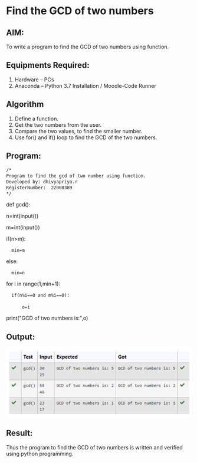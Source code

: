 # Find the GCD of two numbers

## AIM:
To write a program to find the GCD of two numbers using function.

## Equipments Required:
1. Hardware – PCs
2. Anaconda – Python 3.7 Installation / Moodle-Code Runner

## Algorithm
1. Define a function.
2. Get the two numbers from the user.
3. Compare the two values, to find the smaller number.
4. Use for() and if() loop to find the GCD of the two numbers.

## Program:
```
/*
Program to find the gcd of two number using function.
Developed by: dhivyapriya.r
RegisterNumber:  22008389
*/
```
def gcd():

   n=int(input())

   m=int(input())

   if(n>m):

      min=m

   else:

      min=n

   for i in range(1,min+1):

      if(n%i==0 and m%i==0):

          o=i

   print("GCD of two numbers is:",o)

## Output:
![gcd](./images/gcd.png)


## Result:
Thus the program to find the GCD of two numbers is written and verified using python programming.
